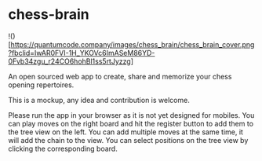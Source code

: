 # chess-brain

!()[https://quantumcode.company/images/chess_brain/chess_brain_cover.png?fbclid=IwAR0FVI-1H_YKOVc6ImASeM86YD-0Fvb34zgu_r24CO6hohBl1ss5rtJyzzg]

An open sourced web app to create, share and memorize your chess opening repertoires.

This is a mockup, any idea and contribution is welcome.

Please run the app in your browser as it is not yet designed for mobiles.
You can play moves on the right board and hit the register button to add them to the tree view on the left.
You can add multiple moves at the same time, it will add the chain to the view.
You can select positions on the tree view by clicking the corresponding board.
